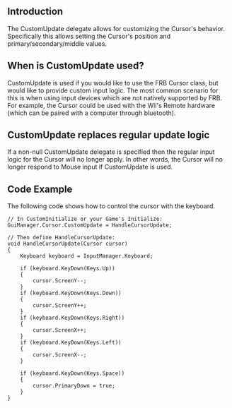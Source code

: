 ## Introduction

The CustomUpdate delegate allows for customizing the Cursor's behavior. Specifically this allows setting the Cursor's position and primary/secondary/middle values.

## When is CustomUpdate used?

CustomUpdate is used if you would like to use the FRB Cursor class, but would like to provide custom input logic. The most common scenario for this is when using input devices which are not natively supported by FRB. For example, the Cursor could be used with the Wii's Remote hardware (which can be paired with a computer through bluetooth).

## CustomUpdate replaces regular update logic

If a non-null CustomUpdate delegate is specified then the regular input logic for the Cursor will no longer apply. In other words, the Cursor will no longer respond to Mouse input if CustomUpdate is used.

## Code Example

The following code shows how to control the cursor with the keyboard.

    // In CustomInitialize or your Game's Initialize:
    GuiManager.Cursor.CustomUpdate = HandleCursorUpdate;

    // Then define HandleCursorUpdate:
    void HandleCursorUpdate(Cursor cursor)
    {
        Keyboard keyboard = InputManager.Keyboard;

        if (keyboard.KeyDown(Keys.Up))
        {
            cursor.ScreenY--;
        }
        if (keyboard.KeyDown(Keys.Down))
        {
            cursor.ScreenY++;
        }
        if (keyboard.KeyDown(Keys.Right))
        {
            cursor.ScreenX++;
        }
        if (keyboard.KeyDown(Keys.Left))
        {
            cursor.ScreenX--;
        }

        if (keyboard.KeyDown(Keys.Space))
        {
            cursor.PrimaryDown = true;
        }
    }
